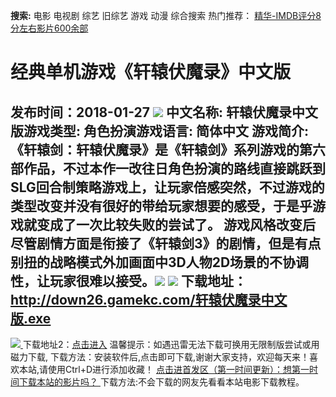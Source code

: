 **搜索:** 电影 电视剧 综艺 旧综艺 游戏 动漫 综合搜索 热门推荐： [精华-IMDB评分8分左右影片600余部](https://www.dytt8.com/html/gndy/jddy/20160320/50510.html)
# 经典单机游戏《轩辕伏魔录》中文版
发布时间：2018-01-27 
![](http://www.gamekc.com/games/6212.jpg)
中文名称: 轩辕伏魔录中文版游戏类型: 角色扮演游戏语言: 简体中文
游戏简介: 《轩辕剑：轩辕伏魔录》是《轩辕剑》系列游戏的第六部作品，不过本作一改往日角色扮演的路线直接跳跃到SLG回合制策略游戏上，让玩家倍感突然，不过游戏的类型改变并没有很好的带给玩家想要的感受，于是乎游戏就变成了一次比较失败的尝试了。
游戏风格改变后尽管剧情方面是衔接了《轩辕剑3》的剧情，但是有点别扭的战略模式外加画面中3D人物2D场景的不协调性，让玩家很难以接受。![](http://www.gamekc.com/games/6212a.jpg)
![](http://www.gamekc.com/games/6212b.jpg)
**下载地址：**
<http://down26.gamekc.com/轩辕伏魔录中文版.exe>  
---  
[![](https://cscdn.t1ujc.com/b/11/3148/1261121/640X150.jpg) ](https://www.dytt8.com/html/game/jingdianyouxifabu/20180127/56206.html) 下载地址2：[点击进入](https://www.ygdy8.net/ "迅雷电影") 温馨提示：如遇迅雷无法下载可换用无限制版尝试或用磁力下载,  下载方法：安装软件后,点击即可下载,谢谢大家支持，欢迎每天来！喜欢本站,请使用Ctrl+D进行添加收藏！ [点击进首发区（第一时间更新）：想第一时间下载本站的影片吗？ ](https://www.ygdy8.net/)下载方法:不会下载的网友先看看本站电影下载教程。